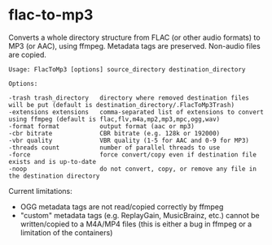 # flac-to-mp3

Converts a whole directory structure from FLAC (or other audio formats) to MP3 (or AAC), using ffmpeg. Metadata tags are preserved. Non-audio files are copied.

```
Usage: FlacToMp3 [options] source_directory destination_directory

Options:

-trash trash_directory   directory where removed destination files will be put (default is destination_directory/.FlacToMp3Trash)
-extensions extensions   comma-separated list of extensions to convert using ffmpeg (default is flac,flv,m4a,mp2,mp3,mpc,ogg,wav)
-format format           output format (aac or mp3)
-cbr bitrate             CBR bitrate (e.g. 128k or 192000)
-vbr quality             VBR quality (1-5 for AAC and 0-9 for MP3)
-threads count           number of parallel threads to use
-force                   force convert/copy even if destination file exists and is up-to-date
-noop                    do not convert, copy, or remove any file in the destination directory
```

Current limitations:

* OGG metadata tags are not read/copied correctly by ffmpeg
* "custom" metadata tags (e.g. ReplayGain, MusicBrainz, etc.) cannot be written/copied to a M4A/MP4 files (this is either a bug in ffmpeg or a limitation of the containers)
